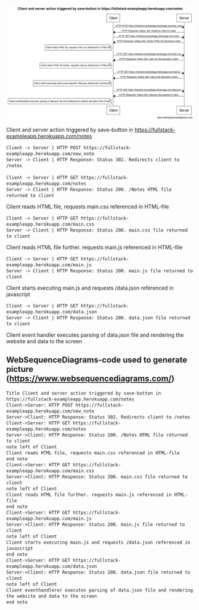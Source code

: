 <img src="https://github.com/Nyctemaris/Fullstack-Open-2020/blob/master/Osa%200/WebSequenceDiagram%200_4.png?raw=true">

Client and server action triggered by save-button in https://fullstack-exampleapp.herokuapp.com/notes

    Client -> Server | HTTP POST https://fullstack-exampleapp.herokuapp.com/new_note
    Server -> Client | HTTP Response: Status 302. Redirects client to /notes

    Client -> Server | HTTP GET https://fullstack-exampleapp.herokuapp.com/notes
    Server -> Client | HTTP Response: Status 200. /Notes HTML file returned to client

Client reads HTML file, requests main.css referenced in HTML-file

    Client -> Server | HTTP GET https://fullstack-exampleapp.herokuapp.com/main.css
    Server -> Client | HTTP Response: Status 200. main.css file returned to client

Client reads HTML file further. requests main.js referenced in HTML-file

    Client -> Server | HTTP GET https://fullstack-exampleapp.herokuapp.com/main.js
    Server -> Client | HTTP Response: Status 200. main.js file returned to client

Client starts executing main.js and requests /data.json referenced in javascript

    Client -> Server | HTTP GET https://fullstack-exampleapp.herokuapp.com/data.json
    Server -> Client | HTTP Response: Status 200. data.json file returned to client

Client event handler executes parsing of data.json file and rendering the website and data to the screen

## WebSequenceDiagrams-code used to generate picture (https://www.websequencediagrams.com/)

    Title Client and server action triggered by save-button in https://fullstack-exampleapp.herokuapp.com/notes  
    Client->Server: HTTP POST https://fullstack-exampleapp.herokuapp.com/new_note  
    Server->Client: HTTP Response: Status 302. Redirects client to /notes  
    Client->Server: HTTP GET https://fullstack-exampleapp.herokuapp.com/notes  
    Server->Client: HTTP Response: Status 200. /Notes HTML file returned to client  
    note left of Client  
    Client reads HTML file, requests main.css referenced in HTML-file  
    end note  
    Client->Server: HTTP GET https://fullstack-exampleapp.herokuapp.com/main.css  
    Server->Client: HTTP Response: Status 200. main.css file returned to client  
    note left of Client  
    Client reads HTML file further. requests main.js referenced in HTML-file  
    end note  
    Client->Server: HTTP GET https://fullstack-exampleapp.herokuapp.com/main.js  
    Server->Client: HTTP Response: Status 200. main.js file returned to client  
    note left of Client  
    Client starts executing main.js and requests /data.json referenced in javascript  
    end note  
    Client->Server: HTTP GET https://fullstack-exampleapp.herokuapp.com/data.json  
    Server->Client: HTTP Response: Status 200. data.json file returned to client  
    note left of Client  
    Client eventhandlerer executes parsing of data.json file and rendering the website and data to the screen  
    end note  
